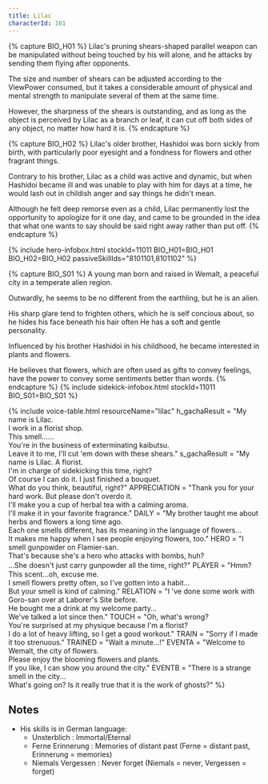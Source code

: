 ```yaml
---
title: Lilac
characterId: 101
---
```


{% capture BIO_H01 %}
Lilac's pruning shears-shaped parallel weapon can be manipulated without being touched by his will alone, and he attacks by sending them flying after opponents. 

The size and number of shears can be adjusted according to the ViewPower consumed, but it takes a considerable amount of physical and mental strength to manipulate several of them at the same time. 

However, the sharpness of the shears is outstanding, and as long as the object is perceived by Lilac as a branch or leaf, it can cut off both sides of any object, no matter how hard it is.
{% endcapture %}

{% capture BIO_H02 %}
Lilac's older brother, Hashidoi was born sickly from birth, with particularly poor eyesight and a fondness for flowers and other fragrant things. 

Contrary to his brother, Lilac as a child was active and dynamic, but when Hashidoi became ill and was unable to play with him for days at a time, he would lash out in childish anger and say things he didn't mean. 

Although he felt deep remorse even as a child, Lilac permanently lost the opportunity to apologize for it one day, and came to be grounded in the idea that what one wants to say should be said right away rather than put off.
{% endcapture %}

{% include hero-infobox.html stockId=11011 BIO_H01=BIO_H01 BIO_H02=BIO_H02
passiveSkillIds="8101101,8101102" %}

{% capture BIO_S01 %}
A young man born and raised in Wemalt, a peaceful city in a temperate alien region.

Outwardly, he seems to be no different from the earthling, but he is an alien.

His sharp glare tend to frighten others, which he is self concious about, so he hides his face beneath his hair often
He has a soft and gentle personality.

Influenced by his brother Hashidoi in his childhood, he became interested in plants and flowers.

He believes that flowers, which are often used as gifts to convey feelings, have the power to convey some sentiments better than words.
{% endcapture %}
{% include sidekick-infobox.html stockId=11011 BIO_S01=BIO_S01 %}

{% include voice-table.html resourceName="lilac"
h_gachaResult = "My name is Lilac.<br>I work in a florist shop.<br>This smell......<br>You're in the business of exterminating kaibutsu.<br>Leave it to me, I'll cut 'em down with these shears."
s_gachaResult = "My name is Lilac. A florist.<br>I'm in charge of sidekicking this time, right?<br>Of course I can do it. I just finished a bouquet.<br>What do you think, beautiful, right?"
APPRECIATION = "Thank you for your hard work. But please don't overdo it.<br>I'll make you a cup of herbal tea with a calming aroma.<br>I'll make it in your favorite fragrance."
DAILY = "My brother taught me about herbs and flowers a long time ago.<br>Each one smells different, has its meaning in the language of flowers...<br>It makes me happy when I see people enjoying flowers, too."
HERO = "I smell gunpowder on Flamier-san.<br>That's because she's a hero who attacks with bombs, huh?<br>...She doesn't just carry gunpowder all the time, right?"
PLAYER = "Hmm?　This scent...oh, excuse me.<br>I smell flowers pretty often, so I've gotten into a habit...<br>But your smell is kind of calming."
RELATION = "I 've done some work with Goro-san over at Laborer's Site before.<br>He bought me a drink at my welcome party...<br>We've talked a lot since then."
TOUCH = "Oh, what's wrong?<br>You're surprised at my physique because I'm a florist?<br>I do a lot of heavy lifting, so I get a good workout."
TRAIN = "Sorry if I made it too strenuous."
TRAINED = "Wait a minute...!"
EVENTA = "Welcome to Wemalt, the city of flowers.<br>Please enjoy the blooming flowers and plants.<br>If you like, I can show you around the city."
EVENTB = "There is a strange smell in the city...<br>What's going on? Is it really true that it is the work of ghosts?"
%}

## Notes

- His skills is in German language:
  - Unsterblich : Immortal/Eternal
  - Ferne Erinnerung : Memories of distant past (Ferne = distant past, Erinnerung = memories)
  - Niemals Vergessen : Never forget (Niemals = never, Vergessen = forget)
